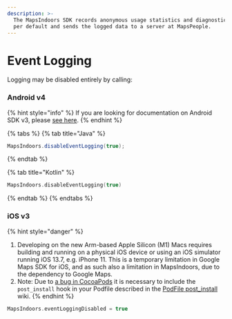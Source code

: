 ```yaml
---
description: >-
  The MapsIndoors SDK records anonymous usage statistics and diagnostic events
  per default and sends the logged data to a server at MapsPeople.
---
```


# Event Logging

Logging may be disabled entirely by calling:

### **Android v4**

{% hint style="info" %}
If you are looking for documentation on Android SDK v3, please [see here](https://docs-legacy.mapsindoors.com/content/legacy/android\_v3/).
{% endhint %}

{% tabs %}
{% tab title="Java" %}
```java
MapsIndoors.disableEventLogging(true);
```
{% endtab %}

{% tab title="Kotlin" %}
```kotlin
MapsIndoors.disableEventLogging(true)
```


{% endtab %}
{% endtabs %}

### iOS v3

{% hint style="danger" %}
1. Developing on the new Arm-based Apple Silicon (M1) Macs requires building and running on a physical iOS device or using an iOS simulator running iOS 13.7, e.g. iPhone 11. This is a temporary limitation in Google Maps SDK for iOS, and as such also a limitation in MapsIndoors, due to the dependency to Google Maps.
2. Note: Due to [a bug in CocoaPods](https://github.com/CocoaPods/CocoaPods/issues/7155) it is necessary to include the `post_install` hook in your Podfile described in the [PodFile post\_install](https://github.com/MapsIndoors/MapsIndoorsIOS/wiki/Podfile-post\_install) wiki.
{% endhint %}

```swift
MapsIndoors.eventLoggingDisabled = true
```

[\
](https://docs.mapsindoors.com/webex)
